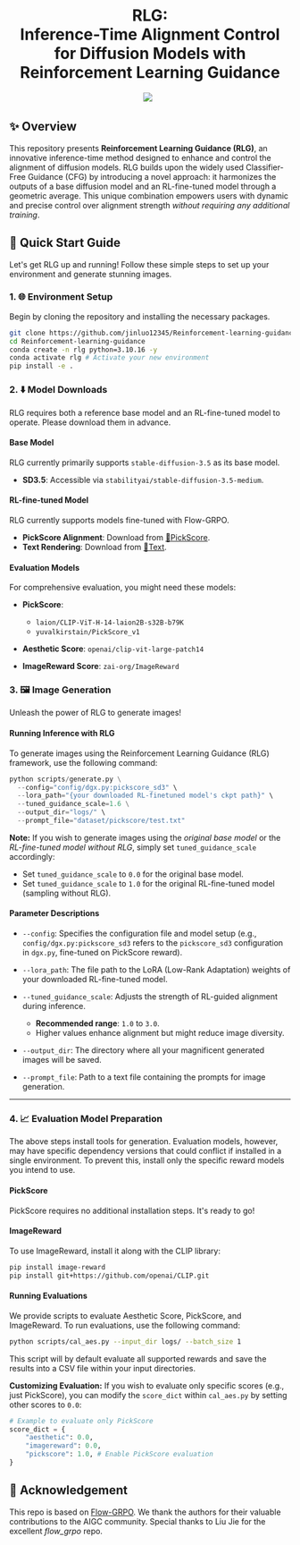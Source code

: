 <h1 align="center"> RLG:<br>Inference-Time Alignment Control for Diffusion Models with Reinforcement Learning Guidance </h1>
<div align="center">
  <!-- <a href='https://arxiv.org/abs/2508.21016'><img src='https://img.shields.io/badge/ArXiv-red?logo=arxiv'></a>  &nbsp; -->
  <!-- <a href='https://gongyeliu.github.io/Flow-GRPO/'><img src='https://img.shields.io/badge/Visualization-green?logo=github'></a> &nbsp; -->
  <a href="https://github.com/jinluo12345/Reinforcement-learning-guidance"><img src="https://img.shields.io/badge/Code-9E95B7?logo=github"></a> &nbsp; 
  <!-- <a href='https://huggingface.co/collections/jieliu/sd35m-flowgrpo-68298ec27a27af64b0654120'><img src='https://img.shields.io/badge/Model-blue?logo=huggingface'></a> &nbsp; 
  <a href='https://huggingface.co/spaces/jieliu/SD3.5-M-Flow-GRPO'><img src='https://img.shields.io/badge/Demo-blue?logo=huggingface'></a> &nbsp; -->
</div>

## ✨ Overview

This repository presents **Reinforcement Learning Guidance (RLG)**, an innovative inference-time method designed to enhance and control the alignment of diffusion models. RLG builds upon the widely used Classifier-Free Guidance (CFG) by introducing a novel approach: it harmonizes the outputs of a base diffusion model and an RL-fine-tuned model through a geometric average. This unique combination empowers users with dynamic and precise control over alignment strength *without requiring any additional training*.


<!-- ## 🤗 Model
| Task    | Model |
| -------- | -------- |
| GenEval     | [🤗GenEval](https://huggingface.co/jieliu/SD3.5M-FlowGRPO-GenEval) |
| Text Rendering     | [🤗Text](https://huggingface.co/jieliu/SD3.5M-FlowGRPO-Text) |
| Human Preference Alignment     | [🤗PickScore](https://huggingface.co/jieliu/SD3.5M-FlowGRPO-PickScore) | -->


## 🚀 Quick Start Guide

Let's get RLG up and running! Follow these simple steps to set up your environment and generate stunning images.

### 1. 🌐 Environment Setup

Begin by cloning the repository and installing the necessary packages.

```bash
git clone https://github.com/jinluo12345/Reinforcement-learning-guidance.git
cd Reinforcement-learning-guidance
conda create -n rlg python=3.10.16 -y
conda activate rlg # Activate your new environment
pip install -e .
```

### 2. ⬇️ Model Downloads

RLG requires both a reference base model and an RL-fine-tuned model to operate. Please download them in advance.

#### Base Model

RLG currently primarily supports `stable-diffusion-3.5` as its base model.

* **SD3.5**: Accessible via `stabilityai/stable-diffusion-3.5-medium`.

#### RL-fine-tuned Model

RLG currently supports models fine-tuned with Flow-GRPO.

* **PickScore Alignment**: Download from [🤗PickScore](https://huggingface.co/jieliu/SD3.5M-FlowGRPO-PickScore).
* **Text Rendering**: Download from [🤗Text](https://huggingface.co/jieliu/SD3.5M-FlowGRPO-Text).

#### Evaluation Models

For comprehensive evaluation, you might need these models:

* **PickScore**:

  * `laion/CLIP-ViT-H-14-laion2B-s32B-b79K`
  * `yuvalkirstain/PickScore_v1`
* **Aesthetic Score**: `openai/clip-vit-large-patch14`
* **ImageReward Score**: `zai-org/ImageReward`

### 3. 🖼️ Image Generation

Unleash the power of RLG to generate images!

#### Running Inference with RLG

To generate images using the Reinforcement Learning Guidance (RLG) framework, use the following command:

```python
python scripts/generate.py \
  --config="config/dgx.py:pickscore_sd3" \
  --lora_path="{your downloaded RL-finetuned model's ckpt path}" \
  --tuned_guidance_scale=1.6 \
  --output_dir="logs/" \
  --prompt_file="dataset/pickscore/test.txt"
```

**Note:** If you wish to generate images using the *original base model* or the *RL-fine-tuned model without RLG*, simply set `tuned_guidance_scale` accordingly:

* Set `tuned_guidance_scale` to `0.0` for the original base model.
* Set `tuned_guidance_scale` to `1.0` for the original RL-fine-tuned model (sampling without RLG).

#### Parameter Descriptions

* `--config`: Specifies the configuration file and model setup (e.g., `config/dgx.py:pickscore_sd3` refers to the `pickscore_sd3` configuration in `dgx.py`, fine-tuned on PickScore reward).
* `--lora_path`: The file path to the LoRA (Low-Rank Adaptation) weights of your downloaded RL-fine-tuned model.
* `--tuned_guidance_scale`: Adjusts the strength of RL-guided alignment during inference.

  * **Recommended range**: `1.0` to `3.0`.
  * Higher values enhance alignment but might reduce image diversity.
* `--output_dir`: The directory where all your magnificent generated images will be saved.
* `--prompt_file`: Path to a text file containing the prompts for image generation.

---

### 4. 📈 Evaluation Model Preparation

The above steps install tools for generation. Evaluation models, however, may have specific dependency versions that could conflict if installed in a single environment. To prevent this, install only the specific reward models you intend to use.

#### PickScore

PickScore requires no additional installation steps. It's ready to go!

#### ImageReward

To use ImageReward, install it along with the CLIP library:

```bash
pip install image-reward
pip install git+https://github.com/openai/CLIP.git
```

#### Running Evaluations

We provide scripts to evaluate Aesthetic Score, PickScore, and ImageReward. To run evaluations, use the following command:

```bash
python scripts/cal_aes.py --input_dir logs/ --batch_size 1
```

This script will by default evaluate all supported rewards and save the results into a CSV file within your input directories.

**Customizing Evaluation:** If you wish to evaluate only specific scores (e.g., just PickScore), you can modify the `score_dict` within `cal_aes.py` by setting other scores to `0.0`:

```python
# Example to evaluate only PickScore
score_dict = {
    "aesthetic": 0.0,
    "imagereward": 0.0,
    "pickscore": 1.0, # Enable PickScore evaluation
}
```

## 🤗 Acknowledgement
This repo is based on [Flow-GRPO](https://github.com/yifan123/flow_grpo). We thank the authors for their valuable contributions to the AIGC community. Special thanks to Liu Jie for the excellent *flow_grpo* repo.

<!-- ## ⭐Citation
If you find RLG useful for your research or projects, we would greatly appreciate it if you could cite the following paper:
```
@misc{jin2025inferencetimealignmentcontroldiffusion,
      title={Inference-Time Alignment Control for Diffusion Models with Reinforcement Learning Guidance}, 
      author={Luozhijie Jin and Zijie Qiu and Jie Liu and Zijie Diao and Lifeng Qiao and Ning Ding and Alex Lamb and Xipeng Qiu},
      year={2025},
      eprint={2508.21016},
      archivePrefix={arXiv},
      primaryClass={cs.LG},
      url={https://arxiv.org/abs/2508.21016}, 
}
``` -->
